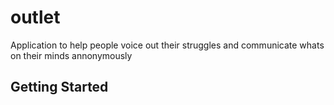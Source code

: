 # outlet

Application to help people voice out their struggles and communicate whats on their minds annonymously

## Getting Started

